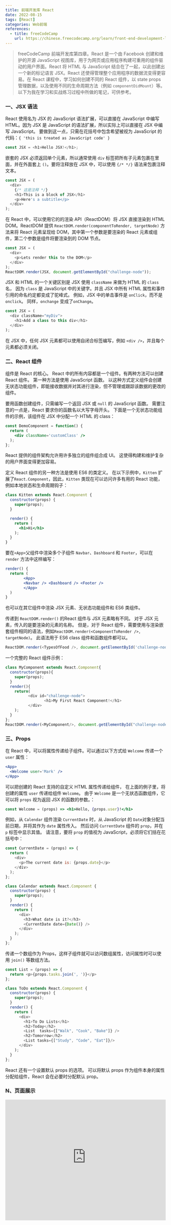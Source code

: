 ```yaml
---
title: 前端开发库 React
date: 2022-08-15
tags: [React]
categories: Web前端
references: 
  - title: freeCodeCamp
    url: https://chinese.freecodecamp.org/learn/front-end-development-libraries/
---
```


> freeCodeCamp 前端开发库第四章。React 是一个由 Facebook 创建和维护的开源 JavaScript 视图库，用于为网页或应用程序构建可重用的组件驱动的用户界面。React 将 HTML 与 JavaScript 结合在了一起，以此创建出一个新的标记语言 JSX。React 还使得管理整个应用程序的数据流变得更容易。在 React 课程中，学习如何创建不同的 React 组件，以 state props 管理数据，以及使用不同的生命周期方法（例如 `componentDidMount`）等。以下为我在学习和实战练习过程中所做的笔记，可供参考。

<!--more-->

### 一、JSX 语法

React 使用名为 JSX 的 JavaScript 语法扩展，可以直接在 JavaScript 中编写 HTML。因为 JSX 是 JavaScript 的语法扩展，所以实际上可以直接在 JSX 中编写 JavaScript。 要做到这一点，只需在花括号中包含希望被视为 JavaScript 的代码：`{ 'this is treated as JavaScript code' }`

```js
const JSX = <h1>Hello JSX!</h1>;
```

嵌套的 JSX 必须返回单个元素，所以通常使用 `div` 标签把所有子元素包裹在里面，并在外面套上 `()`。要将注释放在 JSX 中，可以使用 `{/* */}` 语法来包裹注释文本。

```js
const JSX = (
  <div>
    {/* 这是注释 */}
    <h1>This is a block of JSX</h1>
    <p>Here's a subtitle</p>
  </div>
);
```

在 React 中，可以使用它的的渲染 API（ReactDOM）将 JSX 直接渲染到 HTML DOM。ReactDOM 提供 `ReactDOM.render(componentToRender, targetNode)` 方法来将 React 元素呈现给 DOM，其中第一个参数是要渲染的 React 元素或组件，第二个参数是组件将要渲染到的 DOM 节点。

```js
const JSX = (
  <div>
    <p>Lets render this to the DOM</p>
  </div>
);
ReactDOM.render(JSX, document.getElementById("challenge-node"));
```

JSX 和 HTML 的一个关键区别是 JSX 使用 `className` 来做为 HTML 的 `class` 名， 因为 `class` 是 JavaScript 中的关键字。并且 JSX 中所有 HTML 属性和事件引用的命名约定都变成了驼峰式。 例如，JSX 中的单击事件是 `onClick`，而不是 `onclick`。 同样，`onchange` 变成了`onChange`。

```js
const JSX = (
  <div className="myDiv">
    <h1>Add a class to this div</h1>
  </div>
);
```

在 JSX 中，任何 JSX 元素都可以使用自闭合标签编写，例如 `<div />`，并且每个元素都必须关闭。

### 二、React 组件

组件是 React 的核心。 React 中的所有内容都是一个组件。有两种方法可以创建 React 组件。 第一种方法是使用 JavaScript 函数。 以这种方式定义组件会创建无状态功能组件，即能接收数据并对其进行渲染，但不管理或跟踪该数据的更改的组件。

要用函数创建组件，只需编写一个返回 JSX 或 `null` 的 JavaScript 函数。 需要注意的一点是，React 要求你的函数名以大写字母开头。 下面是一个无状态功能组件的示例，该组件在 JSX 中分配一个 HTML 的 class：

```jsx
const DemoComponent = function() {
  return (
    <div className='customClass' />
  );
};
```

React 提供的组件架构允许用许多独立的组件组合成 UI。 这使得构建和维护复杂的用户界面变得更加容易。

定义 React 组件的另一种方法是使用 ES6 的类定义。 在以下示例中，`Kitten` 扩展了`React.Component`，因此，`Kitten` 类现在可以访问许多有用的 React 功能，例如本地状态和生命周期钩子：

```jsx
class Kitten extends React.Component {
  constructor(props) {
    super(props);
  }

  render() {
    return (
      <h1>Hi</h1>
    );
  }
}
```

要在` <App> `父组件中渲染多个子组件 `Navbar`、`Dashboard` 和 `Footer`，可以在 `render` 方法中这样编写：

```jsx
render() {
  return (
 		<App>
  		<Navbar /> <Dashboard /> <Footer />
 		</App>  
  )
}
```

也可以在其它组件中渲染 JSX 元素、无状态功能组件和 ES6 类组件。

传递到 `ReactDOM.render()` 的React 组件与 JSX 元素略有不同。 对于 JSX 元素，传入的是要渲染的元素的名称。 但是，对于 React 组件，需要使用与渲染嵌套组件相同的语法，例如`ReactDOM.render(<ComponentToRender />, targetNode)`。 此语法用于 ES6 class 组件和函数组件都可以。

```js
ReactDOM.render(<TypesOfFood />, document.getElementById('challenge-node'))
```

一个完整的 React 组件示例：

```js
class MyComponent extends React.Component{
  constructor(props){
    super(props);
  }
  render(){
    return(
          <div id="challenge-node">
                 <h1>My First React Component!</h1>
          </div>
    );
  }
};
ReactDOM.render(<MyComponent/>, document.getElementById("challenge-node"));
```

### 三、Props

在 React 中，可以将属性传递给子组件。可以通过以下方式给 `Welcome` 传递一个 `user` 属性：

```jsx
<App>
  <Welcome user='Mark' />
</App>
```

可以把创建的 React 支持的自定义 HTML 属性传递给组件， 在上面的例子里，将创建的属性 `user` 传递给组件 `Welcome`。 由于 `Welcome` 是一个无状态函数组件，它可以将 `props` 视为返回 JSX 的函数的参数。：

```jsx
const Welcome = (props) => <h1>Hello, {props.user}!</h1>
```

例如，从 `Calendar` 组件渲染 `CurrentDate` 时，从 JavaScript 的 `Date`对象分配当前日期，并将其作为 `date` 属性传入。 然后访问 `CurrentDate` 组件的 `prop`，并在 `p` 标签中显示其值。 请注意，要将 `prop` 的值视为 JavaScript，必须将它们括在花括号中：

```js
const CurrentDate = (props) => {
  return (
    <div>
      <p>The current date is: {props.date}</p>
    </div>
  );
};

class Calendar extends React.Component {
  constructor(props) {
    super(props);
  }
  render() {
    return (
      <div>
        <h3>What date is it?</h3>
        <CurrentDate date={Date()} />
      </div>
    );
  }
};
```

传递一个数组作为 Props，这样子组件就可以访问数组属性，访问属性时可以使用 `join()` 等数组方法。

```js
const List = (props) => {
  return <p>{props.tasks.join(', ')}</p>
};

class ToDo extends React.Component {
  constructor(props) {
    super(props);
  }
  render() {
    return (
      <div>
        <h1>To Do Lists</h1>
        <h2>Today</h2>
        <List  tasks={["Walk", "Cook", "Bake"]} />
        <h2>Tomorrow</h2>
        <List tasks={["Study", "Code", "Eat"]}/>
      </div>
    );
  }
};
```

React 还有一个设置默认 props 的选项。 可以将默认 props 作为组件本身的属性分配给组件，React 会在必要时分配默认 prop。 







### N、页面展示

<div style="position: relative; width: 100%; height: 0; padding-bottom: 75%;">
    <iframe src="https://free-code-camp-demo.vercel.app/前端开发库/jQuery游乐场/index.html" border="0" frameborder="no" framespacing="0" allowfullscreen="true" style="position: absolute; width: 100%; height: 100%; left: 0; top: 0;"></iframe>
</div>
